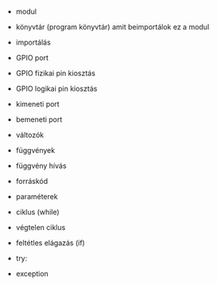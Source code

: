 - modul
- könyvtár (program könyvtár) amit beimportálok ez a modul
- importálás
- GPIO port
- GPIO fizikai pin kiosztás
- GPIO logikai pin kiosztás

- kimeneti port
- bemeneti port
- változók
- függvények
- függvény hívás
- forráskód
- paraméterek
- ciklus (while)
- végtelen ciklus
- feltétles elágazás (if)
- try:
- exception